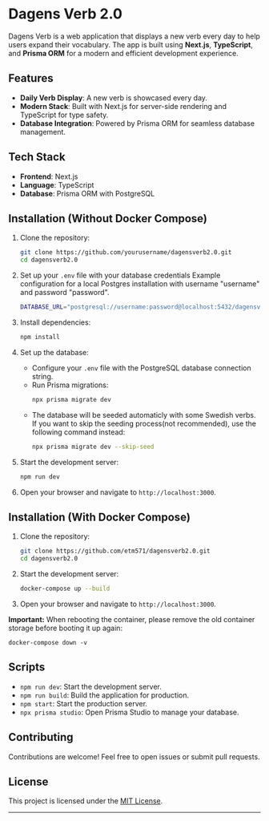 # Dagens Verb 2.0

Dagens Verb is a web application that displays a new verb every day to help users expand their vocabulary. The app is built using **Next.js**, **TypeScript**, and **Prisma ORM** for a modern and efficient development experience.

## Features

- **Daily Verb Display**: A new verb is showcased every day.
- **Modern Stack**: Built with Next.js for server-side rendering and TypeScript for type safety.
- **Database Integration**: Powered by Prisma ORM for seamless database management.

## Tech Stack

- **Frontend**: Next.js
- **Language**: TypeScript
- **Database**: Prisma ORM with PostgreSQL

## Installation (Without Docker Compose)

1. Clone the repository:
    ```bash
    git clone https://github.com/yourusername/dagensverb2.0.git
    cd dagensverb2.0
    ```

2. Set up your `.env` file with your database credentials
   Example configuration for a local Postgres installation with username "username" and password "password".

    ```bash
    DATABASE_URL="postgresql://username:password@localhost:5432/dagensverb"
    
    ```
   

2. Install dependencies:
    ```bash
    npm install
    ```

3. Set up the database:
    - Configure your `.env` file with the PostgreSQL database connection string.
    - Run Prisma migrations:
      ```bash
      npx prisma migrate dev
      ```
    - The database will be seeded automaticly with some Swedish verbs. If you want to skip the seeding process(not recommended), use the following command instead:
      ```bash
      npx prisma migrate dev --skip-seed
      ```

4. Start the development server:
    ```bash
    npm run dev
    ```

5. Open your browser and navigate to `http://localhost:3000`.

## Installation (With Docker Compose)

1. Clone the repository:
    ```bash
    git clone https://github.com/etm571/dagensverb2.0.git
    cd dagensverb2.0
    ```

2. Start the development server:
    ```bash
    docker-compose up --build
    ```

3. Open your browser and navigate to `http://localhost:3000`.

**Important:** When rebooting the container, please remove the old container storage before booting it up again:

    docker-compose down -v
   

## Scripts

- `npm run dev`: Start the development server.
- `npm run build`: Build the application for production.
- `npm start`: Start the production server.
- `npx prisma studio`: Open Prisma Studio to manage your database.

## Contributing

Contributions are welcome! Feel free to open issues or submit pull requests.

## License

This project is licensed under the [MIT License](LICENSE).

---  
